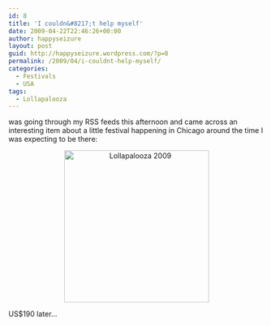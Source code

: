 ```yaml
---
id: 8
title: 'I couldn&#8217;t help myself'
date: 2009-04-22T22:46:26+00:00
author: happyseizure
layout: post
guid: http://happyseizure.wordpress.com/?p=8
permalink: /2009/04/i-couldnt-help-myself/
categories:
  - Festivals
  - USA
tags:
  - Lollapalooza
---
```

was going through my RSS feeds this afternoon and came across an interesting item about a little festival happening in Chicago around the time I was expecting to be there:

<p style="text-align:center;">
  <a href="http://happyseizure.com/wp-content/uploads/2009/05/2009_poster_large.gif"><img class="size-medium wp-image-7 aligncenter" title="Lollapalooza 2009" src="http://happyseizure.com/wp-content/uploads/2009/05/2009_poster_large.gif?w=285" alt="Lollapalooza 2009" width="285" height="300" /></a>
</p>

<p style="text-align:left;">
  US$190 later&#8230;
</p>